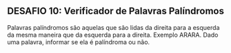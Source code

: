 ## DESAFIO 10: Verificador de Palavras Palíndromos
Palavras palíndromos são aquelas que são lidas da direita para a esquerda da mesma
maneira que da esquerda para a direita. Exemplo ARARA. Dado uma palavra, informar se ela
é palíndroma ou não.
